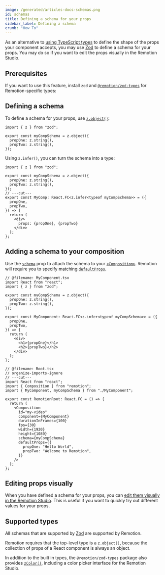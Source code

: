 ```yaml
---
image: /generated/articles-docs-schemas.png
id: schemas
title: Defining a schema for your props
sidebar_label: Defining a schema
crumb: "How To"
---
```


As an alternative to [using TypeScript types](/docs/parameterized-rendering) to define the shape of the props your component accepts, you may use [Zod](https://zod.dev/) to define a schema for your props. You may do so if you want to edit the props visually in the Remotion Studio.

## Prerequisites

If you want to use this feature, install `zod` and [`@remotion/zod-types`](/docs/zod-types/) for Remotion-specific types:

<Installation pkg="@remotion/zod-types zod"/>

## Defining a schema

To define a schema for your props, use [`z.object()`](https://zod.dev/?id=objects):

```tsx twoslash
import { z } from "zod";

export const myCompSchema = z.object({
  propOne: z.string(),
  propTwo: z.string(),
});
```

Using `z.infer()`, you can turn the schema into a type:

```tsx twoslash
import { z } from "zod";

export const myCompSchema = z.object({
  propOne: z.string(),
  propTwo: z.string(),
});
// ---cut---
export const MyComp: React.FC<z.infer<typeof myCompSchema>> = ({
  propOne,
  propTwo,
}) => {
  return (
    <div>
      props: {propOne}, {propTwo}
    </div>
  );
};
```

## Adding a schema to your composition

Use the [`schema`](/docs/composition#schema) prop to attach the schema to your [`<Composition>`](/docs/composition). Remotion will require you to specify matching [`defaultProps`](/docs/composition#schema).

```tsx twoslash title="src/Root.tsx" {3,14-18}
// @filename: MyComponent.tsx
import React from "react";
import { z } from "zod";

export const myCompSchema = z.object({
  propOne: z.string(),
  propTwo: z.string(),
});

export const MyComponent: React.FC<z.infer<typeof myCompSchema>> = ({
  propOne,
  propTwo,
}) => {
  return (
    <div>
      <h1>{propOne}</h1>
      <h2>{propTwo}</h2>
    </div>
  );
};

// @filename: Root.tsx
// organize-imports-ignore
// ---cut---
import React from "react";
import { Composition } from "remotion";
import { MyComponent, myCompSchema } from "./MyComponent";

export const RemotionRoot: React.FC = () => {
  return (
    <Composition
      id="my-video"
      component={MyComponent}
      durationInFrames={100}
      fps={30}
      width={1920}
      height={1080}
      schema={myCompSchema}
      defaultProps={{
        propOne: "Hello World",
        propTwo: "Welcome to Remotion",
      }}
    />
  );
};
```

## Editing props visually

When you have defined a schema for your props, you can [edit them visually in the Remotion Studio](/docs/visual-editing). This is useful if you want to quickly try out different values for your props.

## Supported types

All schemas that are supported by [Zod](https://zod.dev/) are supported by Remotion.

Remotion requires that the top-level type is a `z.object()`, because the collection of props of a React component is always an object.

In addition to the built in types, the `@remotion/zod-types` package also provides [`zColor()`](/docs/zod-types/z-color), including a color picker interface for the Remotion Studio.
